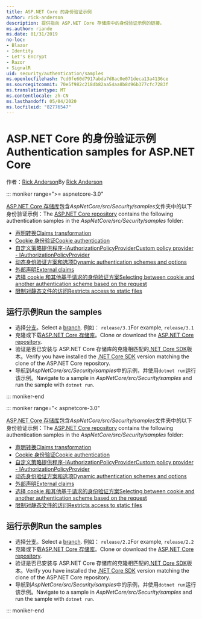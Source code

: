 ```yaml
---
title: ASP.NET Core 的身份验证示例
author: rick-anderson
description: 提供指向 ASP.NET Core 存储库中的身份验证示例的链接。
ms.author: riande
ms.date: 01/31/2019
no-loc:
- Blazor
- Identity
- Let's Encrypt
- Razor
- SignalR
uid: security/authentication/samples
ms.openlocfilehash: 7cd0fe60d7917abda7d8ac0e071deca13a4136ce
ms.sourcegitcommit: 70e5f982c218db82aa54aa8b8d96b377cfc7283f
ms.translationtype: MT
ms.contentlocale: zh-CN
ms.lasthandoff: 05/04/2020
ms.locfileid: "82776547"
---
```

# <a name="authentication-samples-for-aspnet-core"></a><span data-ttu-id="c20d1-103">ASP.NET Core 的身份验证示例</span><span class="sxs-lookup"><span data-stu-id="c20d1-103">Authentication samples for ASP.NET Core</span></span>

<span data-ttu-id="c20d1-104">作者：[Rick Anderson](https://twitter.com/RickAndMSFT)</span><span class="sxs-lookup"><span data-stu-id="c20d1-104">By [Rick Anderson](https://twitter.com/RickAndMSFT)</span></span>

::: moniker range=">= aspnetcore-3.0"

<span data-ttu-id="c20d1-105">[ASP.NET Core 存储库](https://github.com/dotnet/AspNetCore)包含*AspNetCore/src/Security/samples*文件夹中的以下身份验证示例：</span><span class="sxs-lookup"><span data-stu-id="c20d1-105">The [ASP.NET Core repository](https://github.com/dotnet/AspNetCore) contains the following authentication samples in the *AspNetCore/src/Security/samples* folder:</span></span>

* [<span data-ttu-id="c20d1-106">声明转换</span><span class="sxs-lookup"><span data-stu-id="c20d1-106">Claims transformation</span></span>](https://github.com/dotnet/AspNetCore/tree/release/3.1/src/Security/samples/ClaimsTransformation)
* [<span data-ttu-id="c20d1-107">Cookie 身份验证</span><span class="sxs-lookup"><span data-stu-id="c20d1-107">Cookie authentication</span></span>](https://github.com/dotnet/AspNetCore/tree/release/3.1/src/Security/samples/Cookies)
* [<span data-ttu-id="c20d1-108">自定义策略提供程序-IAuthorizationPolicyProvider</span><span class="sxs-lookup"><span data-stu-id="c20d1-108">Custom policy provider - IAuthorizationPolicyProvider</span></span>](https://github.com/dotnet/AspNetCore/tree/release/3.1/src/Security/samples/CustomPolicyProvider)
* [<span data-ttu-id="c20d1-109">动态身份验证方案和选项</span><span class="sxs-lookup"><span data-stu-id="c20d1-109">Dynamic authentication schemes and options</span></span>](https://github.com/dotnet/AspNetCore/tree/release/3.1/src/Security/samples/DynamicSchemes)
* <span data-ttu-id="c20d1-110">[外部声明](https://github.com/dotnet/AspNetCore/tree/release/3.1/src/Security/samples/Identity.ExternalClaims)</span><span class="sxs-lookup"><span data-stu-id="c20d1-110">[External claims](https://github.com/dotnet/AspNetCore/tree/release/3.1/src/Security/samples/Identity.ExternalClaims)</span></span>
* [<span data-ttu-id="c20d1-111">选择 cookie 和其他基于请求的身份验证方案</span><span class="sxs-lookup"><span data-stu-id="c20d1-111">Selecting between cookie and another authentication scheme based on the request</span></span>](https://github.com/dotnet/AspNetCore/tree/release/3.1/src/Security/samples/PathSchemeSelection)
* [<span data-ttu-id="c20d1-112">限制对静态文件的访问</span><span class="sxs-lookup"><span data-stu-id="c20d1-112">Restricts access to static files</span></span>](https://github.com/dotnet/AspNetCore/tree/release/3.1/src/Security/samples/StaticFilesAuth)

## <a name="run-the-samples"></a><span data-ttu-id="c20d1-113">运行示例</span><span class="sxs-lookup"><span data-stu-id="c20d1-113">Run the samples</span></span>

* <span data-ttu-id="c20d1-114">选择[分支](https://github.com/dotnet/AspNetCore)。</span><span class="sxs-lookup"><span data-stu-id="c20d1-114">Select a [branch](https://github.com/dotnet/AspNetCore).</span></span> <span data-ttu-id="c20d1-115">例如： `release/3.1`</span><span class="sxs-lookup"><span data-stu-id="c20d1-115">For example, `release/3.1`</span></span>
* <span data-ttu-id="c20d1-116">克隆或下载[ASP.NET Core 存储库](https://github.com/dotnet/AspNetCore)。</span><span class="sxs-lookup"><span data-stu-id="c20d1-116">Clone or download the [ASP.NET Core repository](https://github.com/dotnet/AspNetCore).</span></span>
* <span data-ttu-id="c20d1-117">验证是否已安装与 ASP.NET Core 存储库的克隆相匹配的[.NET Core SDK](https://dotnet.microsoft.com/download/dotnet-core)版本。</span><span class="sxs-lookup"><span data-stu-id="c20d1-117">Verify you have installed the [.NET Core SDK](https://dotnet.microsoft.com/download/dotnet-core) version matching the clone of the ASP.NET Core repository.</span></span>
* <span data-ttu-id="c20d1-118">导航到*AspNetCore/src/Security/samples*中的示例，并使用`dotnet run`运行该示例。</span><span class="sxs-lookup"><span data-stu-id="c20d1-118">Navigate to a sample in *AspNetCore/src/Security/samples* and run the sample with `dotnet run`.</span></span>

::: moniker-end

::: moniker range="< aspnetcore-3.0"

<span data-ttu-id="c20d1-119">[ASP.NET Core 存储库](https://github.com/dotnet/AspNetCore)包含*AspNetCore/src/Security/samples*文件夹中的以下身份验证示例：</span><span class="sxs-lookup"><span data-stu-id="c20d1-119">The [ASP.NET Core repository](https://github.com/dotnet/AspNetCore) contains the following authentication samples in the *AspNetCore/src/Security/samples* folder:</span></span>

* [<span data-ttu-id="c20d1-120">声明转换</span><span class="sxs-lookup"><span data-stu-id="c20d1-120">Claims transformation</span></span>](https://github.com/dotnet/AspNetCore/tree/release/2.2/src/Security/samples/ClaimsTransformation)
* [<span data-ttu-id="c20d1-121">Cookie 身份验证</span><span class="sxs-lookup"><span data-stu-id="c20d1-121">Cookie authentication</span></span>](https://github.com/dotnet/AspNetCore/tree/release/2.2/src/Security/samples/Cookies)
* [<span data-ttu-id="c20d1-122">自定义策略提供程序-IAuthorizationPolicyProvider</span><span class="sxs-lookup"><span data-stu-id="c20d1-122">Custom policy provider - IAuthorizationPolicyProvider</span></span>](https://github.com/dotnet/AspNetCore/tree/release/2.2/src/Security/samples/CustomPolicyProvider)
* [<span data-ttu-id="c20d1-123">动态身份验证方案和选项</span><span class="sxs-lookup"><span data-stu-id="c20d1-123">Dynamic authentication schemes and options</span></span>](https://github.com/dotnet/AspNetCore/tree/release/2.2/src/Security/samples/DynamicSchemes)
* <span data-ttu-id="c20d1-124">[外部声明](https://github.com/dotnet/AspNetCore/tree/release/2.2/src/Security/samples/Identity.ExternalClaims)</span><span class="sxs-lookup"><span data-stu-id="c20d1-124">[External claims](https://github.com/dotnet/AspNetCore/tree/release/2.2/src/Security/samples/Identity.ExternalClaims)</span></span>
* [<span data-ttu-id="c20d1-125">选择 cookie 和其他基于请求的身份验证方案</span><span class="sxs-lookup"><span data-stu-id="c20d1-125">Selecting between cookie and another authentication scheme based on the request</span></span>](https://github.com/dotnet/AspNetCore/tree/release/2.2/src/Security/samples/PathSchemeSelection)
* [<span data-ttu-id="c20d1-126">限制对静态文件的访问</span><span class="sxs-lookup"><span data-stu-id="c20d1-126">Restricts access to static files</span></span>](https://github.com/dotnet/AspNetCore/tree/release/2.2/src/Security/samples/StaticFilesAuth)

## <a name="run-the-samples"></a><span data-ttu-id="c20d1-127">运行示例</span><span class="sxs-lookup"><span data-stu-id="c20d1-127">Run the samples</span></span>

* <span data-ttu-id="c20d1-128">选择[分支](https://github.com/dotnet/AspNetCore)。</span><span class="sxs-lookup"><span data-stu-id="c20d1-128">Select a [branch](https://github.com/dotnet/AspNetCore).</span></span> <span data-ttu-id="c20d1-129">例如： `release/2.2`</span><span class="sxs-lookup"><span data-stu-id="c20d1-129">For example, `release/2.2`</span></span>
* <span data-ttu-id="c20d1-130">克隆或下载[ASP.NET Core 存储库](https://github.com/dotnet/AspNetCore)。</span><span class="sxs-lookup"><span data-stu-id="c20d1-130">Clone or download the [ASP.NET Core repository](https://github.com/dotnet/AspNetCore).</span></span>
* <span data-ttu-id="c20d1-131">验证是否已安装与 ASP.NET Core 存储库的克隆相匹配的[.NET Core SDK](https://dotnet.microsoft.com/download/dotnet-core)版本。</span><span class="sxs-lookup"><span data-stu-id="c20d1-131">Verify you have installed the [.NET Core SDK](https://dotnet.microsoft.com/download/dotnet-core) version matching the clone of the ASP.NET Core repository.</span></span>
* <span data-ttu-id="c20d1-132">导航到*AspNetCore/src/Security/samples*中的示例，并使用`dotnet run`运行该示例。</span><span class="sxs-lookup"><span data-stu-id="c20d1-132">Navigate to a sample in *AspNetCore/src/Security/samples* and run the sample with `dotnet run`.</span></span>

::: moniker-end
